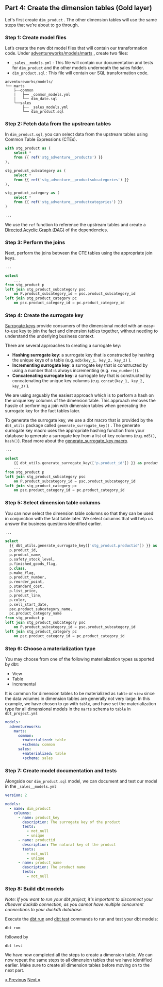 ## Part 4: Create the dimension tables (Gold layer)

Let's first create `dim_product` . The other dimension tables will use the same steps that we’re about to go through. 

### Step 1: Create model files

Let’s create the new dbt model files that will contain our transformation code. Under [adventureworks/models/marts](../adventureworks/models/marts) , create two files: 

- `_sales__models.yml` : This file will contain our documentation and tests for `dim_product` and the other models underneath the sales folder.
- `dim_product.sql` : This file will contain our SQL transformation code.

```text
adventureworks/models/
└── marts
    ├──common
    |   ├── _common_models.yml
    |   └── dim_date.sql
    └──sales
        ├── _sales_models.yml
        └── dim_product.sql
```

### Step 2: Fetch data from the upstream tables

In `dim_product.sql`, you can select data from the upstream tables using Common Table Expressions (CTEs). 

```sql
with stg_product as (
    select *
    from {{ ref('stg_adventure__products') }}
),

stg_product_subcategory as (
    select *
    from {{ ref('stg_adventure__productsubcategories') }}
),

stg_product_category as (
    select *
    from {{ ref('stg_adventure__productcategories') }}
)

... 
```

We use the `ref` function to reference the upstream tables and create a [Directed Acyclic Graph (DAG)](https://docs.getdbt.com/terms/dag) of the dependencies. 

### Step 3: Perform the joins

Next, perform the joins between the CTE tables using the appropriate join keys. 

```sql
...

select
    ... 
from stg_product p
left join stg_product_subcategory psc
    on P.product_subcategory_id = psc.product_subcategory_id
left join stg_product_category pc
    on psc.product_category_id = pc.product_category_id
```

### Step 4: Create the surrogate key

[Surrogate keys](https://www.kimballgroup.com/1998/05/surrogate-keys/) provide consumers of the dimensional model with an easy-to-use key to join the fact and dimension tables together, without needing to understand the underlying business context. 

There are several approaches to creating a surrogate key: 

- **Hashing surrogate key**: a surrogate key that is constructed by hashing the unique keys of a table (e.g. `md5(key_1, key_2, key_3)` ).
- **Incrementing surrogate key**: a surrogate key that is constructed by using a number that is always incrementing (e.g. `row_number()`).
- **Concatenating surrogate key**: a surrogate key that is constructed by concatenating the unique key columns (e.g. `concat(key_1, key_2, key_3)` ).

We are using arguably the easiest approach which is to perform a hash on the unique key columns of the dimension table. This approach removes the hassle of performing a join with dimension tables when generating the surrogate key for the fact tables later. 

To generate the surrogate key, we use a dbt macro that is provided by the `dbt_utils` package called `generate_surrogate_key()` . The generate surrogate key macro uses the appropriate hashing function from your database to generate a surrogate key from a list of key columns (e.g. `md5()`, `hash()`). Read more about the [generate_surrogate_key macro](https://docs.getdbt.com/blog/sql-surrogate-keys). 

```sql
...

select
    {{ dbt_utils.generate_surrogate_key(['p.product_id']) }} as product_key, 
    ... 
from stg_product p
left join stg_product_subcategory psc
    on P.product_subcategory_id = psc.product_subcategory_id
left join stg_product_category pc
    on psc.product_category_id = pc.product_category_id
```

### Step 5: Select dimension table columns

You can now select the dimension table columns so that they can be used in conjunction with the fact table later. We select columns that will help us answer the business questions identified earlier. 

```sql
...

select
  {{ dbt_utils.generate_surrogate_key(['stg_product.productid']) }} as product_key, 
  p.product_id,
  p.product_name,
  p.safety_stock_level,
  p.finished_goods_flag,
  p.class,
  p.make_flag,
  p.product_number,
  p.reorder_point,
  p.standard_cost,
  p.list_price,
  p.product_line,
  p.color,
  p.sell_start_date,
  psc.product_subcategory_name,
  pc.product_category_name
from stg_product p
left join stg_product_subcategory psc
    on P.product_subcategory_id = psc.product_subcategory_id
left join stg_product_category pc
    on psc.product_category_id = pc.product_category_id
```

### Step 6: Choose a materialization type

You may choose from one of the following materialization types supported by dbt: 

- View
- Table
- Incremental

It is common for dimension tables to be materialized as `table` or `view` since the data volumes in dimension tables are generally not very large. In this example, we have chosen to go with `table`, and have set the materialization type for all dimensional models in the `marts` schema to `table` in `dbt_project.yml` 

```yaml
models:
  adventureworks:
    marts:
      common:
        +materialized: table
        +schema: common
      sales:
        +materialized: table
        +schema: sales
```

### Step 7: Create model documentation and tests

Alongside our `dim_product.sql` model, we can document and test our model in the `_sales__models.yml`

```yaml
version: 2

models:
  - name: dim_product
    columns:
      - name: product_key 
        description: The surrogate key of the product
        tests:
          - not_null
          - unique
      - name: productid 
        description: The natural key of the product
        tests:
          - not_null
          - unique
      - name: product_name 
        description: The product name
        tests:
          - not_null
```

### Step 8: Build dbt models

*Note: If you want to run your dbt project, it's important to disconnect your dbeaver duckdb connection, as you cannot have multiple concurrent connections to your duckdb database.*

Execute the [dbt run](https://docs.getdbt.com/reference/commands/run) and [dbt test](https://docs.getdbt.com/reference/commands/run) commands to run and test your dbt models: 

```
dbt run 
```
followed by

```
dbt test 
```

We have now completed all the steps to create a dimension table. We can now repeat the same steps to all dimension tables that we have identified earlier. Make sure to create all dimension tables before moving on to the next part. 

[&laquo; Previous](part05-create-staging.md) [Next &raquo;](part07-create-fact.md)
